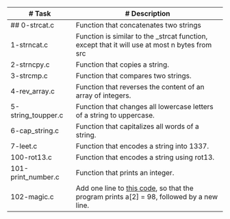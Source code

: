 | # Task      | # Description |
| ----------- | ----------- |
| ## 0-strcat.c | Function that concatenates two strings |
| 1-strncat.c | Function is similar to the \_strcat function, except that it will use at most n bytes from src |
| 2-strncpy.c | Function that copies a string. |
| 3-strcmp.c | Function that compares two strings. |
| 4-rev\_array.c | Function that reverses the content of an array of integers. |
| 5-string\_toupper.c | Function that changes all lowercase letters of a string to uppercase. |
| 6-cap\_string.c | Function that capitalizes all words of a string. |
| 7-leet.c | Function that encodes a string into 1337. |
| 100-rot13.c | Function that encodes a string using rot13. |
| 101-print\_number.c | Function that prints an integer. |
| 102-magic.c | Add one line to [this code](https://github.com/holbertonschool/make_magic_happen/blob/master/magic.c), so that the program prints a[2] = 98, followed by a new line. |
